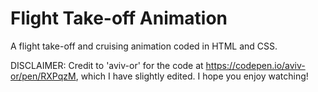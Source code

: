 # Flight Take-off Animation
A flight take-off and cruising animation coded in HTML and CSS. 

DISCLAIMER: Credit to 'aviv-or' for the code at https://codepen.io/aviv-or/pen/RXPqzM, which I have slightly edited. I hope you enjoy watching!

